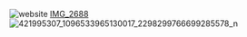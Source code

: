 ![website](https://github.com/user-attachments/assets/c63600d8-ee7b-4998-96ec-c8e02166ec3b)
[IMG_2688](https://github.com/jakubgalek/weather-station/assets/49043385/8849c684-5481-4923-83e6-cae66115a07c)
![421995307_1096533965130017_2298299766699285578_n](https://github.com/jakubgalek/weather-station/assets/49043385/8833ad5e-4f2c-42ae-9c84-508949574462)
